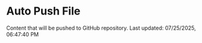 # Auto Push File

Content that will be pushed to GitHub repository.
Last updated: 07/25/2025, 06:47:40 PM